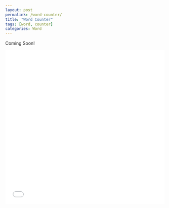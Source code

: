 ```yaml
---
layout: post
permalink: /word-counter/
title: "Word Counter"
tags: [word, counter]
categories: Word
---
```


Coming Soon!

<iframe loading="lazy" src="/embed/word-counter2.html" title="Word Counter" height="485" width="100%" frameborder="0" scrolling="no"></iframe>
